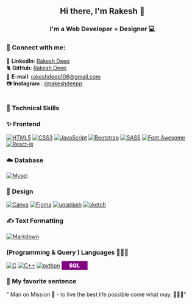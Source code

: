<h2 align="center">
Hi there, I'm Rakesh </a> 👋
</h2>

<h3 align="center">
I'm a Web Developer + Designer 💻
</h3>

### 🤝 Connect with me:

💼 **LinkedIn**: <a title="Rakesh Deep | LinkedIn" href="#" target="_blank">Rakesh Deep</a><br/>
🐈‍ **GitHub**: <a title="Rakesh Deep | GitHub" href="https://github.com/rakeshdeep/" target="_blank">Rakesh Deep</a><br/>
📩 **E-mail**: <a title="rakeshdeep106@gmail.com" href="mailto:rakeshdeep106@gmail.com" target="_blank">rakeshdeep106@gmail.com</a><br/>
📷 **Instagram** : <a title = "Instgram | rakeshdeepp" href="https://www.instagram.com/rakeshdeepp/" target="_blank">@rakeshdeepp </a> <br /><br />

### 💼 Technical Skills

### ✨ Frontend
<a href="#!">![HTML5](https://img.shields.io/badge/html5-%23E34F26.svg?style=for-the-badge&logo=html5&logoColor=white)</a>
<a href="#!">![CSS3](https://img.shields.io/badge/css3-%231572B6.svg?style=for-the-badge&logo=css3&logoColor=white)</a>
<a href="#!">![JavaScript](https://img.shields.io/badge/javascript-%23323330.svg?style=for-the-badge&logo=javascript&logoColor=%23F7DF1E)</a>
<a href="#!">![Bootstrap](https://img.shields.io/badge/bootstrap-%23563D7C.svg?style=for-the-badge&logo=bootstrap&logoColor=white)</a>
<a href="#!">![SASS](https://img.shields.io/badge/SASS-hotpink.svg?style=for-the-badge&logo=SASS&logoColor=white)</a>
<a href="#!">![Font Awesome](https://img.shields.io/badge/Font_Awesome-339AF0?style=for-the-badge&logo=fontawesome&logoColor=white)</a>
<a href="#!">![React-js](https://img.shields.io/badge/React-20232A?style=for-the-badge&logo=react&logoColor=61DAFB)</a>


### ☁️ Database 
<a href="#!">![Mysql](https://img.shields.io/badge/MySQL-005C84?style=for-the-badge&logo=mysql&logoColor=white)</a>



### 🎨 Design
<a href="#!">![Canva](https://img.shields.io/badge/Canva-%2300C4CC.svg?style=for-the-badge&logo=Canva&logoColor=white)</a>
<a href="#!">![Figma](https://img.shields.io/badge/figma-%23F24E1E.svg?style=for-the-badge&logo=figma&logoColor=white)</a>
<a href="#!">![unsplash](https://img.shields.io/badge/Unsplash-000000?style=for-the-badge&logo=Unsplash&logoColor=white)</a>
<a href="#!">![sketch](https://img.shields.io/badge/Sketch-FFB387?style=for-the-badge&logo=sketch&logoColor=black)</a>

### ✍️ Text Formatting
<a href="#!">![Markdown](https://img.shields.io/badge/markdown-%23000000.svg?style=for-the-badge&logo=markdown&logoColor=white)</a>


### (Programming & Query ) Languages 👨🏻‍💻

<a href="#!">![C](https://img.shields.io/badge/C-00599C?style=for-the-badge&logo=c&logoColor=white)</a>
<a href="#!">![C++](https://img.shields.io/badge/C%2B%2B-00599C?style=for-the-badge&logo=c%2B%2B&logoColor=white)</a>
<a href="#!">![python](https://img.shields.io/badge/Python-FFD43B?style=for-the-badge&logo=python&logoColor=blue)</a>
<a href="#!" style="padding:3px 20px; background:purple;color:white; font-weight:900; text-decoration:none">SQL</a>




### 🎈 My favorite sentence

" Man on Mission 🚀 - to live the best life possible come what may. 👨🏻‍💻"
